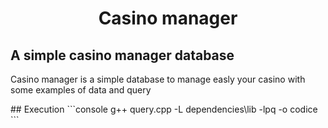 <h1 align="center">Casino manager</h1>
<p>
  <h2 align="left">A simple casino manager database</h2>
  Casino manager is a simple database to manage easly your casino with some examples of data and query
</p>
## Execution
```console
g++ query.cpp -L dependencies\lib -lpq -o codice
```

